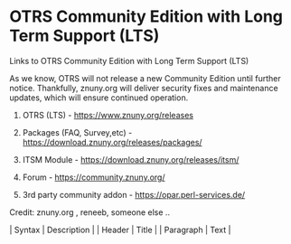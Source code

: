 # OTRS Community Edition with Long Term Support (LTS)
Links to OTRS Community Edition with Long Term Support (LTS)

As we know, OTRS will not release a new Community Edition until further notice. 
Thankfully, znuny.org will deliver security fixes and maintenance updates, which will ensure continued operation.

1. OTRS (LTS) - https://www.znuny.org/releases    
	
2. Packages (FAQ, Survey,etc) - https://download.znuny.org/releases/packages/    
	
4. ITSM Module - https://download.znuny.org/releases/itsm/        

5. Forum - https://community.znuny.org/  
  
6. 3rd party community addon - https://opar.perl-services.de/  
  
  
Credit: znuny.org , reneeb, someone else .. 

| Syntax      | Description |
| Header      | Title       |
| Paragraph   | Text        |